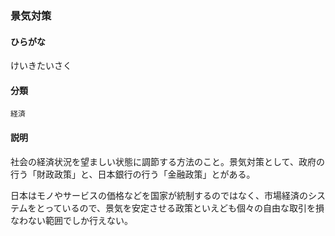 <div style="display:none;">

## [あ行](securities-terms?id=あ行)
## [か行](securities-terms?id=か行)

</div>

### 景気対策

#### ひらがな

けいきたいさく

#### 分類

`経済`

#### 説明

社会の経済状況を望ましい状態に調節する方法のこと。景気対策として、政府の行う「財政政策」と、日本銀行の行う「金融政策」とがある。
日本はモノやサービスの価格などを国家が統制するのではなく、市場経済のシステムをとっているので、景気を安定させる政策といえども個々の自由な取引を損なわない範囲でしか行えない。

<div style="display:none;">

## [さ行](securities-terms?id=さ行)
## [た行](securities-terms?id=た行)
## [な行](securities-terms?id=な行)
## [は行](securities-terms?id=は行)
## [ま行](securities-terms?id=ま行)
## [や行](securities-terms?id=や行)
## [ら行](securities-terms?id=ら行)
## [わ行](securities-terms?id=わ行)
## [英数字・記号](securities-terms?id=英数字・記号)

</div>

